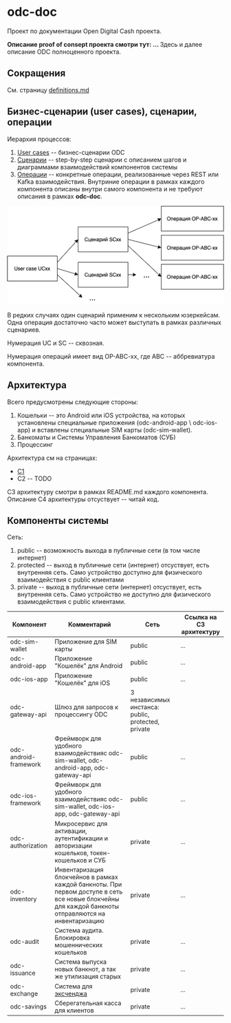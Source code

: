 # odc-doc

Проект по документации Open Digital Cash проекта. 

<b>Описание proof of consept проекта смотри тут: ... </b>
Здесь и далее описание ODC полноценного проекта.

## Сокращения

См. страницу [definitions.md](definitions.md)

## Бизнес-сценарии (user cases), сценарии, операции

Иерархия процессов:
1. [User cases](user_cases/README.md) -- бизнес-сценарии ODC
2. [Сценарии](scenarios/REAMDE.md) -- step-by-step сценарии 
с описанием шагов и диаграммами взаимодействий компонентов системы
3. [Операции](operations/README.md) -- конкретные операции,
реализованные через REST или Kafka взаимодействия.
Внутриние операции в рамках каждого компонента описаны внутри самого компонента
и не требуют описания в рамках **odc-doc**.

![](diagrams/uc_sc_op.png)

В редких случаях один сценарий применим к нескольким юзеркейсам.
Одна операция достаточно часто может выступать в рамках различных 
сценариев.

Нумерация UC и SC -- сквозная.

Нумерация операций имеет вид OP-ABC-xx, где ABC 
-- аббревиатура компонента.


## Архитектура

Всего предусмотрены следующие стороны:
1. Кошельки -- это Android или iOS устройства,
на которых установлены специальные приложения 
(odc-android-app \ odc-ios-app)
и вставлены специальные SIM карты 
(odc-sim-wallet).
2. Банкоматы и Системы Управления Банкоматов (СУБ)
3. Процессинг

Архитектура см на страницах:
* [C1](arch/C1.md)
* C2 -- TODO

C3 архитектуру смотри в рамках README.md каждого компонента.
Описание С4 архитектуры отсуствует -- читай код. 

## Компоненты системы

Сеть:
1. public -- возможность выхода в публичные сети (в том числе интернет)
2. protected -- выход в публичные сети (интернет) отсуствует, есть внутренняя
сеть. Само устройство доступно для физического взаимодействия с public клиентами
3. private -- выход в публичные сети (интернет) отсуствует, есть внутренняя
сеть. Само устройство не доступно для физического взаимодействия с public клиентами.


| Компонент | Комментарий | Сеть | Ссылка на C3 архитектуру |
| -------- | ---------- | ----------- | ---------- |
| odc-sim-wallet | Приложение для SIM карты | public | ...|
| odc-android-app | Приложение "Кошелёк" для Android | public | ... |
| odc-ios-app | Приложение "Кошелёк" для iOS | public | ... |
| odc-gateway-api | Шлюз для запросов к процессингу ODC | 3 независимых инстанса: public, protected, private|
| odc-android-framework | Фреймворк для удобного взаимодействияс odc-sim-wallet, odc-android-app, odc-gateway-api| public | ... | 
| odc-ios-framework | Фреймворк для удобного взаимодействияс odc-sim-wallet, odc-ios-app, odc-gateway-api| public | ...
| odc-authorization | Микросервис для активации, аутентификации и авторизации кошельков, токен-кошельков и СУБ | private | ... |
| odc-inventory | Инвентаризация блокчейнов в рамках каждой банкноты. При первом доступе в сеть все новые блокчейны для каждой банкноты отправляются на инвентаризацию | private | ... |
| odc-audit | Система аудита. Блокировка мошеннических кошельков | private|  ... |
| odc-issuance | Система выпуска новых банкнот, а так же утилизация старых | private | ... |
| odc-exchange | Система для [эксченджа](user_cases/uc16.md) | private | ...
| odc-savings | Сберегательная касса для клиентов | private | ... |
